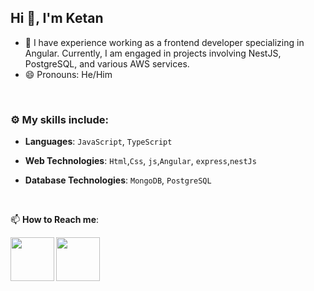 ## Hi 👋, I'm Ketan 


- 🔭 I have experience working as a frontend developer specializing in Angular. Currently, I am engaged in projects involving NestJS, PostgreSQL, and various AWS services.
- 😄 Pronouns: He/Him

<br>


### :gear: My skills include:

- **Languages**:  `JavaScript`, `TypeScript`

- **Web Technologies**: `Html`,`Css`, `js`,`Angular`, `express`,`nestJs`

- **Database Technologies**: `MongoDB`, `PostgreSQL`





<br>


📫 **How to Reach me**: 
 

<a href="https://www.linkedin.com/in/ketan-vardekar">
  <img align="left" width=70px src="https://img.icons8.com/clouds/100/000000/linkedin.png"/>
</a>
  
<a href="mailto:vketan2188@gmail.com">
  <img align="left" width=70px src="https://img.icons8.com/clouds/100/000000/gmail.png"/>
</a></br>
<br>
<br>
<br>
<br>
